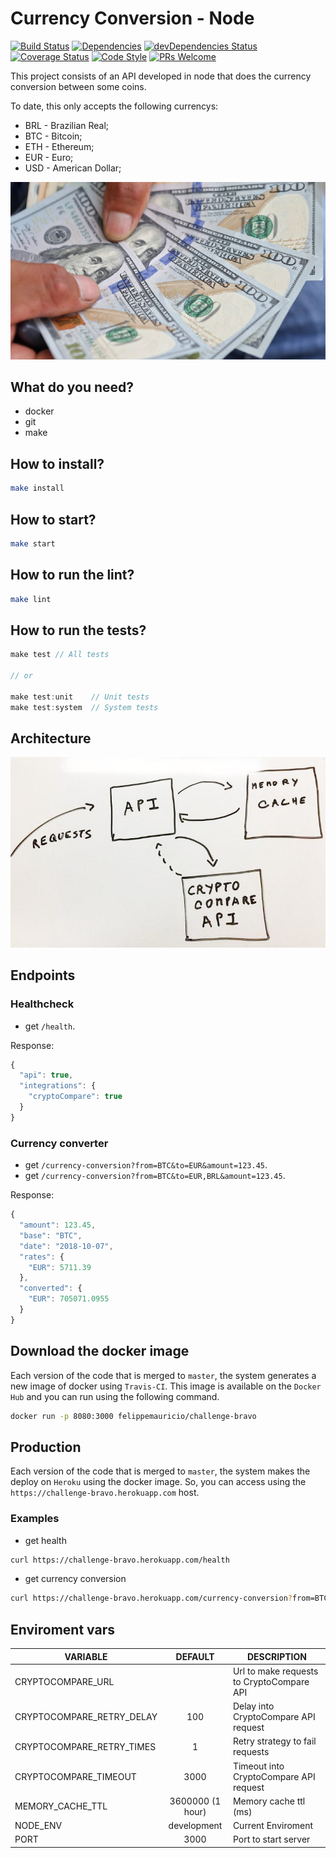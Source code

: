 # Currency Conversion - Node
[![Build Status](https://travis-ci.org/felippemauricio/node-currency-conversion.svg?branch=master)](https://travis-ci.org/felippemauricio/node-currency-conversion)
[![Dependencies](https://david-dm.org/felippemauricio/node-currency-conversion.svg)](https://david-dm.org/felippemauricio/node-currency-conversion)
[![devDependencies Status](https://david-dm.org/felippemauricio/node-currency-conversion/dev-status.svg)](https://david-dm.org/felippemauricio/node-currency-conversion?type=dev)
[![Coverage Status](https://coveralls.io/repos/github/felippemauricio/node-currency-conversion/badge.svg?branch=master)](https://coveralls.io/github/felippemauricio/node-currency-conversion?branch=master)
[![Code Style](https://badgen.net/badge/code%20style/airbnb/fd5c63)](https://github.com/airbnb/javascript)
[![PRs Welcome](https://img.shields.io/badge/PRs-welcome-brightgreen.svg)](https://github.com/felippemauricio/node-currency-conversion/pulls)

This project consists of an API developed in node that does the currency conversion between some coins.

To date, this only accepts the following currencys:
- BRL - Brazilian Real;
- BTC - Bitcoin;
- ETH - Ethereum;
- EUR - Euro;
- USD - American Dollar;

![](https://raw.githubusercontent.com/felippemauricio/node-currency-conversion/master/docs/images/money.jpg)

## What do you need?

- docker
- git
- make

## How to install?
```sh
make install
```

## How to start?

```sh
make start
```

## How to run the lint?
```sh
make lint
```

## How to run the tests?

```javascript
make test // All tests

// or

make test:unit    // Unit tests
make test:system  // System tests
```

## Architecture

![](https://raw.githubusercontent.com/felippemauricio/node-currency-conversion/master/docs/images/architecture.png)


## Endpoints

### Healthcheck

  - get `/health`.

Response:
```javascript
{
  "api": true,
  "integrations": {
    "cryptoCompare": true
  }
}
```

### Currency converter

  - get `/currency-conversion?from=BTC&to=EUR&amount=123.45`.
  - get `/currency-conversion?from=BTC&to=EUR,BRL&amount=123.45`.

Response:
```javascript
{
  "amount": 123.45,
  "base": "BTC",
  "date": "2018-10-07",
  "rates": {
    "EUR": 5711.39
  },
  "converted": {
    "EUR": 705071.0955
  }
}
```

## Download the docker image

Each version of the code that is merged to `master`, the system generates a new image of docker using `Travis-CI`. This image is available on the `Docker Hub` and you can run using the following command.

```sh
docker run -p 8080:3000 felippemauricio/challenge-bravo
```

## Production

Each version of the code that is merged to `master`, the system makes the deploy on `Heroku` using the docker image. So, you can access using the `https://challenge-bravo.herokuapp.com` host.

### Examples

- get health
```sh
curl https://challenge-bravo.herokuapp.com/health
```
- get currency conversion
```sh
curl https://challenge-bravo.herokuapp.com/currency-conversion?from=BTC&to=EUR&amount=123.45
```

## Enviroment vars

| VARIABLE                     | DEFAULT                | DESCRIPTION                                             |
|------------------------------|:----------------------:|---------------------------------------------------------|
| CRYPTOCOMPARE_URL            |                        | Url to make requests to CryptoCompare API               |
| CRYPTOCOMPARE_RETRY_DELAY    | 100                    | Delay into CryptoCompare API request                    |
| CRYPTOCOMPARE_RETRY_TIMES    | 1                      | Retry strategy to fail requests                         |
| CRYPTOCOMPARE_TIMEOUT        | 3000                   | Timeout into CryptoCompare API request                  |
| MEMORY_CACHE_TTL             | 3600000 (1 hour)       | Memory cache ttl (ms)                                   |
| NODE_ENV                     | development            | Current Enviroment                                      |
| PORT                         | 3000                   | Port to start server                                    |
